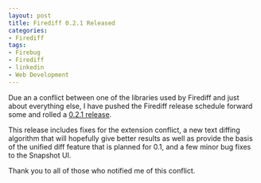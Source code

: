 ```yaml
---
layout: post
title: Firediff 0.2.1 Released
categories:
- Firediff
tags:
- Firebug
- Firediff
- linkedin
- Web Development
---
```


Due an a conflict between one of the libraries used by Firediff and just about everything else, I have pushed the Firediff release schedule forward some and rolled a [0.2.1 release](http://www.incaseofstairs.com/download/firediff/firediff0.2.1.xpi).

This release includes fixes for the extension conflict, a new text diffing algorithm that will hopefully give better results as well as provide the basis of the unified diff feature that is planned for 0.1, and a few minor bug fixes to the Snapshot UI.

Thank you to all of those who notified me of this conflict.
